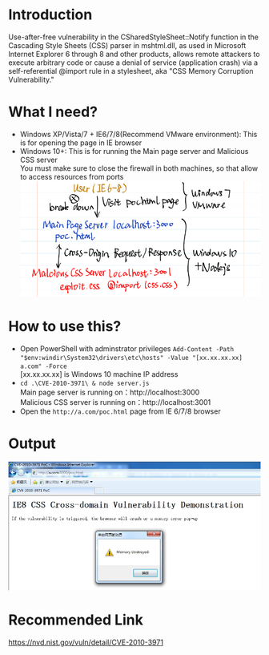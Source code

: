 # Introduction 
Use-after-free vulnerability in the CSharedStyleSheet::Notify function in the Cascading Style Sheets (CSS) parser in mshtml.dll, as used in Microsoft Internet Explorer 6 through 8 and other products, allows remote attackers to execute arbitrary code or cause a denial of service (application crash) via a self-referential @import rule in a stylesheet, aka "CSS Memory Corruption Vulnerability."

# What I need?
+ Windows XP/Vista/7 + IE6/7/8(Recommend VMware environment): This is for opening the page in IE browser  
+ Windows 10+: This is for running the Main page server and Malicious CSS server  
You must make sure to close the firewall in both machines, so that allow to access resources from ports
![Explanation](https://github.com/dark-pool/Web-Security/blob/main/CVE/CVE-2010-3971/Output/Inkodo-2025427_40804.png)

# How to use this?
+ Open PowerShell with adminstrator privileges
`Add-Content -Path "$env:windir\System32\drivers\etc\hosts" -Value "[xx.xx.xx.xx]   a.com" -Force`  
[xx.xx.xx.xx] is Windows 10 machine IP address  
+ `cd .\CVE-2010-3971\ & node server.js`  
Main page server is running on：http://localhost:3000  
Malicious CSS server is running on：http://localhost:3001  
+ Open the `http://a.com/poc.html` page from IE 6/7/8 browser

# Output
![Example](https://github.com/dark-pool/Web-Security/blob/main/CVE/CVE-2010-3971/Output/20250427111542.png)

# Recommended Link
https://nvd.nist.gov/vuln/detail/CVE-2010-3971
